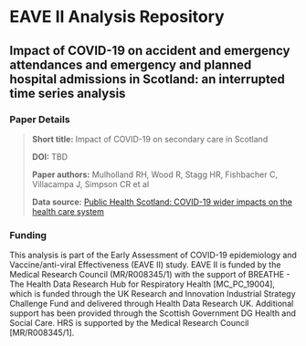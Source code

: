 # EAVE II Analysis Repository
## Impact of COVID-19 on accident and emergency attendances and emergency and planned hospital admissions in Scotland: an interrupted time series analysis  

### Paper Details
> **Short title:** Impact of COVID-19 on secondary care in Scotland  
>
>**DOI:** TBD
>
>**Paper authors:** Mulholland RH, Wood R, Stagg HR, Fishbacher C, Villacampa J, Simpson CR et al  
>
>**Data source:** [Public Health Scotland: COVID-19 wider impacts on the health care system](https://scotland.shinyapps.io/phs-covid-wider-impact/_w_c89e0e10/#tab-5169-2)

### Funding
This analysis is part of the Early Assessment of COVID-19 epidemiology and Vaccine/anti-viral Effectiveness (EAVE II) study. 
EAVE II is funded by the Medical Research Council (MR/R008345/1) with the support of BREATHE - The Health Data Research Hub for Respiratory Health [MC_PC_19004], 
which is funded through the UK Research and Innovation Industrial Strategy Challenge Fund and delivered through Health Data Research UK. Additional support has been provided 
through the Scottish Government DG Health and Social Care. 
HRS is supported by the Medical Research Council [MR/R008345/1].

